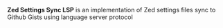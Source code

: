 **Zed Settings Sync LSP** is an implementation of Zed settings files sync to Github Gists using language server protocol
